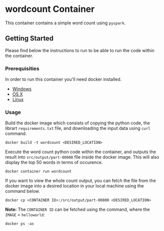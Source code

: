 # wordcount Container

This container contains a simple word count using `pyspark`.

## Getting Started

Please find below the instructions to run to be able to run the code within the container. 

### Prerequisities


In order to run this container you'll need docker installed.

* [Windows](https://docs.docker.com/windows/started)
* [OS X](https://docs.docker.com/mac/started/)
* [Linux](https://docs.docker.com/linux/started/)

### Usage

Build the docker image which consists of copying the python code, the librart `requirements.txt` file, and downloading the input data using `curl` command.

```shell
docker build -t wordcount <DESIRED_LOCATION>
```

Execute the word count python code within the container, and outputs the result into `src/output/part-00000` file inside the docker image.
This will also display the top 50 words in terms of occurence.

```shell
docker container run wordcount
```

If you want to view the whole count output, you can fetch the file from the docker image into a desired location in your local machine using the command below.

```shell
docker cp <CONTAINER ID>:/src/output/part-00000 <DESIRED_LOCATION>
```

**Note:** The `CONTAINER ID` can be fetched using the command, where the `IMAGE` = `helloworld`:

```shell
docker ps -as
```

